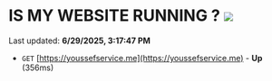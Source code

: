# IS MY WEBSITE RUNNING ? [![](https://img.shields.io/static/v1?label=Sponsor&message=%E2%9D%A4&logo=GitHub&color=%23fe8e86)](https://github.com/sponsors/Youssef-Lehmam)

Last updated: **6/29/2025, 3:17:47 PM**

- `GET` [https://youssefservice.me](https://youssefservice.me) - **Up** (356ms)
